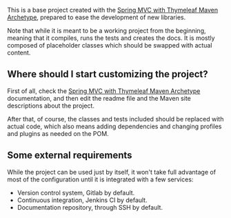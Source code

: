 

This is a base project created with the [Spring MVC with Thymeleaf Maven Archetype][archetype], prepared to ease the development of new libraries.

Note that while it is meant to be a working project from the beginning, meaning that it compiles, runs the tests and creates the docs. It is mostly composed of placeholder classes which should be swapped with actual content.

## Where should I start customizing the project?

First of all, check the [Spring MVC with Thymeleaf Maven Archetype][archetype] documentation, and then edit the readme file and the Maven site descriptions about the project.

After that, of course, the classes and tests included should be replaced with actual code, which also means adding dependencies and changing profiles and plugins as needed on the POM.

## Some external requirements

While the project can be used just by itself, it won't take full advantage of most of the configuration until it is integrated with a few services:

- Version control system, Gitlab by default.
- Continuous integration, Jenkins CI by default.
- Documentation repository, through SSH by default.

[archetype]: https://gitlab.irlab.org/irlab/spring-mvc-archetype